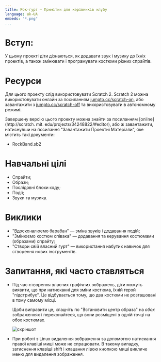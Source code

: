 ```yaml
---
title: Рок-гурт — Примітки для керівників клубу
language: uk-UA
embeds: "*.png"
...
```


# Вступ:

У цьому проекті діти дізнаються, як додавати звук і музику до їхніх проектів, а також змінювати і програмувати костюми різних спрайтів.

# Ресурси

Для цього проекту слід використовувати Scratch 2. Scratch 2 можна використовувати онлайн за посиланням [jumpto.cc/scratch-on](http://jumpto.cc/scratch-on), або завантажити з [jumpto.cc/scratch-off](http://jumpto.cc/scratch-off) та використовувати в автономному режимі.

Завершену версію цього проекту можна знайти за посиланням [online](http://scratch. mit. edu/projects/34248822/#editor), або ж завантажити, натиснувши на посилання "Завантажити Проектні Матеріали", яке містить такі документи:

+ RockBand.sb2

# Навчальні цілі

+ Спрайти;
+ Образи;
+ Послідовні блоки коду;
+ Події;
+ Звуки та музика.

# Виклики

+ "Вдосконалюємо барабан" — зміна звуків і додавання подій;
+ "Змінюємо костюм співака" — додавання та керування костюмами (образами) спрайту;
+ "Створи свій власний гурт" — використання набутих навичок для створення нових інструментів.

# Запитання, які часто ставляться

+ Під час створення власних графічних зображень, діти можуть виявити, що при натисканні для зміни костюма, їхній герой "підстрибує". Це відбувається тому, що два костюми не розташовані в тому самому місці.
    
    Щоби виправити це, клацніть по "Встановити центр образа" на *обох* зображеннях і переконайтеся, що вони розміщені в одній точці на обох костюмах.
    
    ![скріншот](band-center.png)

+ При роботі з Linux видалення зображення за допомогою натискання правої клавіші миші може не спрацювати. В такому випадку, затиснення клавіші shift і клацання лівою кнопкою миші викличе меню для видалення зображення.